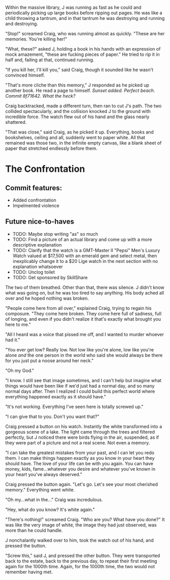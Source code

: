 Within the massive library, J was running as fast as he could and periodically picking up large books before ripping out pages.  He was like a child throwing a tantrum, and in that tantrum he was destroying and running and destroying.

"Stop!" screamed Craig, who was running almost as quickly.  "These are her memories.  You're killing her!"

"What, these?" asked J, holding a book in his hands with an expression of mock amazement, "these are fucking pieces of paper."  He tried to rip it in half and, failing at that, continued running.

"If you kill her, I'll kill you," said Craig, though it sounded like he wasn't convinced himself.

"That's more cliche than this memory," J responded as he picked up another book.  He read a page to himself.  *Sunset added.  Perfect beach.  Commit 8f71642.  What the heck?*

Craig backtracked, made a different turn, then ran to cut J's path.  The two collided spectacularly, and the collision knocked J to the ground with incredible force.  The watch flew out of his hand and the glass nearly shattered.

"That was close," said Craig, as he picked it up.  Everything, books and bookshelves, ceiling and all, suddenly went to paper white.  All that remained was those two, in the infinite empty canvas, like a blank sheet of paper that stretched endlessly before them.

# The Confrontation

## Commit features:

* Added confrontation
* Impelmented violence 

## Future nice-to-haves

* TODO: Maybe stop writing "as" so much
* TODO: Find a picture of an actual library and come up with a more descriptive explanation
* TODO: Clarify that the watch is a GMT-Master II "Pepsi" Men's Luxury Watch valued at $17,500 with an emerald gem and select metal, then inexplicably change it to a $20 Lige watch in the next section with no explanation whatsoever
* TODO: Unclog toilet
* TODO: Get sponsored by SkillShare

The two of them breathed.  Other than that, there was silence.  J didn't know what was going on, but he was too tired to say anything.  His body ached all over and he hoped nothing was broken.

"People come here from all over," explained Craig, trying to regain his composure.  "They come here broken.  They come here full of sadness, full of longing, and even if you didn't realize it that's exactly what brought you here to me."

"All I heard was a voice that pissed me off, and I wanted to murder whoever had it."

"You ever get low?  Really low.  Not low like you're alone, low like you're alone *and* the one person in the world who said she would always be there for you just put a noose around her neck."

"Oh my God."

"I know.  I still see that image sometimes, and I can't help but imagine what things would have been like if we'd just had a normal day, and so many normal days after.  Then I realized I could build this perfect world where everything happened exactly as it should have."

"It's not working.  Everything I've seen here is totally screwed up."

"I can give that to you.  Don't you want that?"

Craig pressed a button on his watch.  Instantly the white transformed into a gorgeous scene of a lake.  The light came through the trees and filtered perfectly, but J noticed there were birds flying in the air, suspended, as if they were part of a picture and not a real scene.  Not even a memory.

"I can take the greatest mistakes from your past, and I can let you redo them.  I can make things happen exactly as you know in your heart they should have.  The love of your life can be with you again.  You can have money, kids, fame...whatever you desire and whatever you've known in your heart you've always deserved."

Craig pressed the button again.  "Let's go.  Let's see your most cherished memory."  Everything went white.

"Oh my...what in the..." Craig was incredulous.

"Hey, what do you know?  It's white again."

"There's nothing!" screamed Craig.  "Who are you?  What have you done?"  It was like the very image of white, the image they had just observed, was more than he could handle.  

J nonchalantly walked over to him, took the watch out of his hand, and pressed the button.

"Screw this," said J, and pressed the other button.  They were transported back to the estate, back to the previous day, to repeat their first meeting again for the 1000th time.  Again, for the 1000th time, the two would not remember having met.